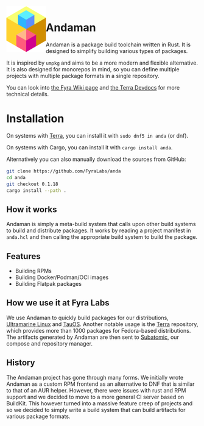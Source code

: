 <img align="left" style="vertical-align: middle" height="120" src="assets/anda-medium.png" alt="Andaman Project">

# Andaman

Andaman is a package build toolchain written in Rust. It is designed to simplify building various types of packages.

It is inspired by `umpkg` and aims to be a more modern and flexible alternative. It is also designed for monorepos in mind, so you can define multiple projects with multiple package formats in a single repository.

You can look into [the Fyra Wiki page](https://wiki.fyralabs.com/Andaman) and [the Terra Devdocs](https://developer.fyralabs.com/terra/autoupdate) for more technical details.

# Installation
On systems with [Terra](https://terra.fyralabs.com), you can install it with `sudo dnf5 in anda` (or dnf).

On systems with Cargo, you can install it with `cargo install anda`.

Alternatively you can also manually download the sources from GitHub:
```sh
git clone https://github.com/FyraLabs/anda
cd anda
git checkout 0.1.18
cargo install --path .
```

## How it works
Andaman is simply a meta-build system that calls upon other build systems to build and distribute packages. It works by reading a project manifest in `anda.hcl` and then calling the appropriate build system to build the package.

## Features
- Building RPMs
- Building Docker/Podman/OCI images
- Building Flatpak packages

## How we use it at Fyra Labs

We use Andaman to quickly build packages for our distributions, [Ultramarine Linux] and [TauOS].
Another notable usage is the [Terra] repository, which provides more than 1000 packages for Fedora-based distributions.
The artifacts generated by Andaman are then sent to [Subatomic], our compose and repository manager.

## History

The Andaman project has gone through many forms. We initially wrote Andaman as a custom RPM frontend as an alternative to DNF that is similar to that of an AUR helper. However, there were issues with rust and RPM support and we decided to move to a more general CI server based on BuildKit. This however turned into a massive feature creep of projects and so we decided to simply write a build system that can build artifacts for various package formats.

[Subatomic]: https://github.com/FyraLabs/subatomic
[Terra]: https://terra.fyralabs.com
[Ultramarine Linux]: https://ultramarine-linux.org
[TauOS]: https://github.com/tau-OS

